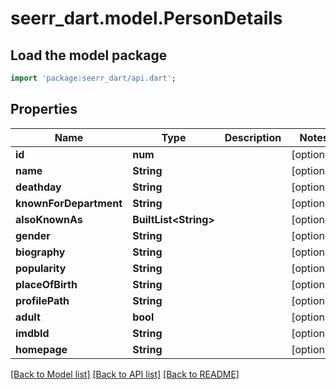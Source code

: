 # seerr_dart.model.PersonDetails

## Load the model package
```dart
import 'package:seerr_dart/api.dart';
```

## Properties
Name | Type | Description | Notes
------------ | ------------- | ------------- | -------------
**id** | **num** |  | [optional] 
**name** | **String** |  | [optional] 
**deathday** | **String** |  | [optional] 
**knownForDepartment** | **String** |  | [optional] 
**alsoKnownAs** | **BuiltList&lt;String&gt;** |  | [optional] 
**gender** | **String** |  | [optional] 
**biography** | **String** |  | [optional] 
**popularity** | **String** |  | [optional] 
**placeOfBirth** | **String** |  | [optional] 
**profilePath** | **String** |  | [optional] 
**adult** | **bool** |  | [optional] 
**imdbId** | **String** |  | [optional] 
**homepage** | **String** |  | [optional] 

[[Back to Model list]](../README.md#documentation-for-models) [[Back to API list]](../README.md#documentation-for-api-endpoints) [[Back to README]](../README.md)



